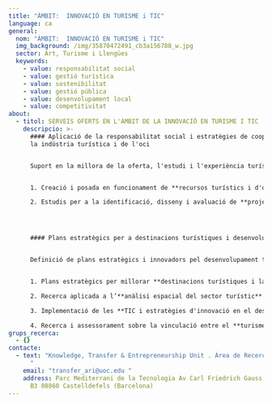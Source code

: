 ```yaml
---
title: "ÀMBIT:  INNOVACIÓ EN TURISME i TIC"
language: ca
general:
  nom: "ÀMBIT:  INNOVACIÓ EN TURISME i TIC"
  img_background: /img/35870472491_cb3a156788_w.jpg
  sector: Art, Turisme i Llengües
  keywords:
    - value: responsabilitat social
    - value: gestió turística
    - value: sostenibilitat
    - value: gestió pública
    - value: desenvolupament local
    - value: competitivitat
about:
  - titol: SERVEIS OFERTS EN L'ÀMBIT DE LA INNOVACIÓ EN TURISME I TIC
    descripcio: >-
      #### Aplicació de la responsabilitat social i estratègies de cooperació a
      la indústria turística i de l'oci 


      Suport en la millora de la oferta, l'estudi i l'experiència turística a través del desenvolupament de projectes que en millorin la sostenibilitat i cooperació entre els actors implicats:


      1. Creació i posada en funcionament de **recursos turístics i d'oci sostenibles**

      2. Estudis per a la identificació, disseny i avaluació de **projectes de cooperació en turisme**, fent especial èmfasi en la variable gènere i sosteniblitat.




      #### Plans estratègics per a destinacions turístiques i desenvolupament del territori 


      Definició de plans estratègics i innovadors pel desenvolupament turístic i d'oci a través d'estudis dinàmics i experimentals combinant teoria de les ciències socials i investigació empírica:


      1. Plans estratègics per millorar **destinacions turístiques i la seva competitivitat**.

      2. Recerca aplicada a l’**anàlisi espacial del sector turístic**.

      3. Implementació de les **TIC i estratègies d'innovació en el desenvolupament turístic**, tant per destinacions com per empreses.

      4. Recerca i assessorament sobre la vinculació entre el **turisme i el desenvolupament local i sectorial,** fent especial èmfasi en creació de capital social, sostenibilitat i responsabilitat i en la promoció del territori
grups_recerca:
  - {}
contacte:
  - text: "Knowledge, Transfer & Entrepreneurship Unit . Àrea de Recerca i Innovació
      "
    email: "transfer_ari@uoc.edu "
    address: Parc Mediterrani de la Tecnologia Av Carl Friedrich Gauss, 5. Edifici
      B3 08860 Castelldefels (Barcelona)
---
```

